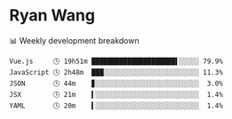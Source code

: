# Ryan Wang

 <!-- waka-box start -->
📊 Weekly development breakdown
```text
Vue.js     🕓 19h51m █████████████████████▌░░░░░ 79.9%
JavaScript 🕓 2h48m  ███░░░░░░░░░░░░░░░░░░░░░░░░ 11.3%
JSON       🕓 44m    ▊░░░░░░░░░░░░░░░░░░░░░░░░░░  3.0%
JSX        🕓 21m    ▍░░░░░░░░░░░░░░░░░░░░░░░░░░  1.4%
YAML       🕓 20m    ▍░░░░░░░░░░░░░░░░░░░░░░░░░░  1.4%
```
<!-- Powered by https://github.com/YouEclipse/waka-box-go . -->
<!-- waka-box end -->